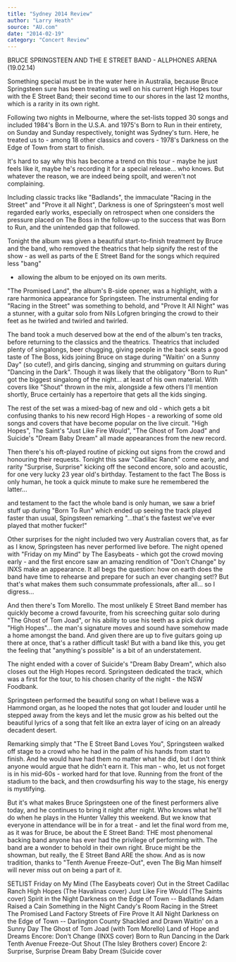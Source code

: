 ```yaml
---
title: "Sydney 2014 Review"
author: "Larry Heath"
source: "AU.com"
date: "2014-02-19"
category: "Concert Review"
---
```


BRUCE SPRINGSTEEN AND THE E STREET BAND - ALLPHONES ARENA (19.02.14)

Something special must be in the water here in Australia, because Bruce Springsteen sure has been treating us well on his current High Hopes tour with the E Street Band; their second time to our shores in the last 12 months, which is a rarity in its own right.

Following two nights in Melbourne, where the set-lists topped 30 songs and included 1984's Born in the U.S.A. and 1975's Born to Run in their entirety, on Sunday and Sunday respectively, tonight was Sydney's turn. Here, he treated us to - among 18 other classics and covers - 1978's Darkness on the Edge of Town from start to finish.

It's hard to say why this has become a trend on this tour - maybe he just feels like it, maybe he's recording it for a special release... who knows. But whatever the reason, we are indeed being spoilt, and weren't not complaining.

Including classic tracks like "Badlands", the immaculate "Racing in the Street" and "Prove it all Night", Darkness is one of Springsteen's most well regarded early works, especially on retrospect when one considers the pressure placed on The Boss in the follow-up to the success that was Born to Run, and the unintended gap that followed.

Tonight the album was given a beautiful start-to-finish treatment by Bruce and the band, who removed the theatrics that help signify the rest of the show - as well as parts of the E Street Band for the songs which required less "bang"

- allowing the album to be enjoyed on its own merits.

"The Promised Land", the album's B-side opener, was a highlight, with a rare harmonica appearance for Springsteen. The instrumental ending for "Racing in the Street" was something to behold, and "Prove It All Night" was a stunner, with a guitar solo from Nils Lofgren bringing the crowd to their feet as he twirled and twirled and twirled.

The band took a much deserved bow at the end of the album's ten tracks, before returning to the classics and the theatrics. Theatrics that included plenty of singalongs, beer chugging, giving people in the back seats a good taste of The Boss, kids joining Bruce on stage during "Waitin' on a Sunny Day" (so cute!), and girls dancing, singing and strumming on guitars during "Dancing in the Dark". Though it was likely that the obligatory "Born to Run" got the biggest singalong of the night... at least of his own material. With covers like "Shout" thrown in the mix, alongside a few others I'll mention shortly, Bruce certainly has a repertoire that gets all the kids singing.

The rest of the set was a mixed-bag of new and old - which gets a bit confusing thanks to his new record High Hopes - a reworking of some old songs and covers that have become popular on the live circuit. "High Hopes", The Saint's "Just Like Fire Would", "The Ghost of Tom Joad" and Suicide's "Dream Baby Dream" all made appearances from the new record.

Then there's his oft-played routine of picking out signs from the crowd and honouring their requests. Tonight this saw "Cadillac Ranch" come early, and rarity "Surprise, Surprise" kicking off the second encore, solo and acoustic, for one very lucky 23 year old's birthday. Testament to the fact The Boss is only human, he took a quick minute to make sure he remembered the latter...

and testament to the fact the whole band is only human, we saw a brief stuff up during "Born To Run" which ended up seeing the track played faster than usual, Spingsteen remarking "...that's the fastest we've ever played that mother fucker!"

Other surprises for the night included two very Australian covers that, as far as I know, Springsteen has never performed live before. The night opened with "Friday on my Mind" by The Easybeats - which got the crowd moving early - and the first encore saw an amazing rendition of "Don't Change" by INXS make an appearance. It all begs the question: how on earth does the band have time to rehearse and prepare for such an ever changing set!? But that's what makes them such consummate professionals, after all... so I digress...

And then there's Tom Morello. The most unlikely E Street Band member has quickly become a crowd favourite, from his screeching guitar solo during "The Ghost of Tom Joad", or his ability to use his teeth as a pick during "High Hopes"... the man's signature moves and sound have somehow made a home amongst the band. And given there are up to five guitars going up there at once, that's a rather difficult task! But with a band like this, you get the feeling that "anything's possible" is a bit of an understatement.

The night ended with a cover of Suicide's "Dream Baby Dream", which also closes out the High Hopes record. Springsteen dedicated the track, which was a first for the tour, to his chosen charity of the night - the NSW Foodbank.

Springsteen performed the beautiful song on what I believe was a Hammond organ, as he looped the notes that got louder and louder until he stepped away from the keys and let the music grow as his belted out the beautiful lyrics of a song that felt like an extra layer of icing on an already decadent desert.

Remarking simply that "The E Street Band Loves You", Springsteen walked off stage to a crowd who he had in the palm of his hands from start to finish. And he would have had them no matter what he did, but I don't think anyone would argue that he didn't earn it. This man - who, let us not forget is in his mid-60s - worked hard for that love. Running from the front of the stadium to the back, and then crowdsurfing his way to the stage, his energy is mystifying.

But it's what makes Bruce Springsteen one of the finest performers alive today, and he continues to bring it night after night. Who knows what he'll do when he plays in the Hunter Valley this weekend. But we know that everyone in attendance will be in for a treat - and let the final word from me, as it was for Bruce, be about the E Street Band: THE most phenomenal backing band anyone has ever had the privilege of performing with. The band are a wonder to behold in their own right. Bruce might be the showman, but really, the E Street Band ARE the show. And as is now tradition, thanks to "Tenth Avenue Freeze-Out", even The Big Man himself will never miss out on being a part of it.

SETLIST Friday on My Mind (The Easybeats cover) Out in the Street Cadillac Ranch High Hopes (The Havalinas cover) Just Like Fire Would (The Saints cover) Spirit in the Night Darkness on the Edge of Town -- Badlands Adam Raised a Cain Something in the Night Candy's Room Racing in the Street The Promised Land Factory Streets of Fire Prove It All Night Darkness on the Edge of Town -- Darlington County Shackled and Drawn Waitin' on a Sunny Day The Ghost of Tom Joad (with Tom Morello) Land of Hope and Dreams Encore: Don't Change (INXS cover) Born to Run Dancing in the Dark Tenth Avenue Freeze-Out Shout (The Isley Brothers cover) Encore 2: Surprise, Surprise Dream Baby Dream (Suicide cover
